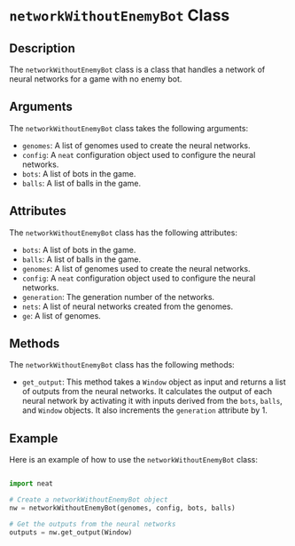 `networkWithoutEnemyBot` Class
==============================

Description
-----------

The `networkWithoutEnemyBot` class is a class that handles a network of neural networks for a game with no enemy bot.

Arguments
---------

The `networkWithoutEnemyBot` class takes the following arguments:

*   `genomes`: A list of genomes used to create the neural networks.
*   `config`: A `neat` configuration object used to configure the neural networks.
*   `bots`: A list of bots in the game.
*   `balls`: A list of balls in the game.

Attributes
----------

The `networkWithoutEnemyBot` class has the following attributes:

*   `bots`: A list of bots in the game.
*   `balls`: A list of balls in the game.
*   `genomes`: A list of genomes used to create the neural networks.
*   `config`: A `neat` configuration object used to configure the neural networks.
*   `generation`: The generation number of the networks.
*   `nets`: A list of neural networks created from the genomes.
*   `ge`: A list of genomes.

Methods
-------

The `networkWithoutEnemyBot` class has the following methods:

*   `get_output`: This method takes a `Window` object as input and returns a list of outputs from the neural networks. It calculates the output of each neural network by activating it with inputs derived from the `bots`, `balls`, and `Window` objects. It also increments the `generation` attribute by 1.

Example
-------

Here is an example of how to use the `networkWithoutEnemyBot` class:
``` python

import neat

# Create a networkWithoutEnemyBot object
nw = networkWithoutEnemyBot(genomes, config, bots, balls)

# Get the outputs from the neural networks
outputs = nw.get_output(Window)

```

